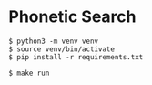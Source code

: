 # Phonetic Search

```
$ python3 -m venv venv
$ source venv/bin/activate
$ pip install -r requirements.txt
```

```
$ make run
```
